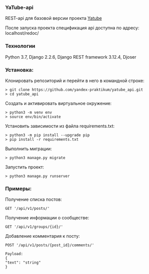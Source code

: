 ### YaTube-api

REST-api для базовой версии проекта [Yatube](https://github.com/yankovskaya-ktr/hw05_final)

После запуска проекта спецификация api доступна по адресу:  localhost/redoc/

### Технологии

Python 3.7, Django 2.2.6, Django REST framework 3.12.4, Djoser

### Установка:
Клонировать репозиторий и перейти в него в командной строке:

```
> git clone https://github.com/yandex-praktikum/yatube_api.git
> cd yatube_api
```

Cоздать и активировать виртуальное окружение:

```
> python3 -m venv env
> source env/bin/activate
```

Установить зависимости из файла requirements.txt:

```
> python3 -m pip install --upgrade pip
> pip install -r requirements.txt
```

Выполнить миграции:

```
> python3 manage.py migrate
```

Запустить проект:

```
> python3 manage.py runserver
```

### Примеры:
Получение списка постов:
```
GET '/api/v1/posts/'
```
Получение информации о сообществе:
```
GET '/api/v1/groups/{id}/'
```
Добавление комментария к посту:
```
POST '/api/v1/posts/{post_id}/comments/'

Payload:
{
"text": "string"
}
```

